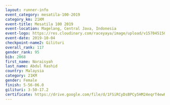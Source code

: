 ```yaml
---
layout: runner-info 
event_category: mesatila-100-2019 
category_km: 21KM 
event-title: Mesatila 100 2019 
event-location: Magelang, Central Java, Indonesia 
event-logo: https://res.cloudinary.com/raceyaya/image/upload/v1570451507/logo/mesastila100_jin7bl.jpg 
event-date: 2019-10-04 
checkpoint-name2: Gilituri 
overall_rank: 117
gender_rank: 95
bib: 2068
first_name: Noraisyah
last_name: Abdul Rashid
country: Malaysia
category: 21KM
gender: Female
finish: 5-56-06.0
gilituri: 3-50-17.2
certificate: https://drive.google.com/file/d/1FSiRCyDsBPCy5HM24eqrT4ewHpy3BLOk/view?usp=sharing
---
```

